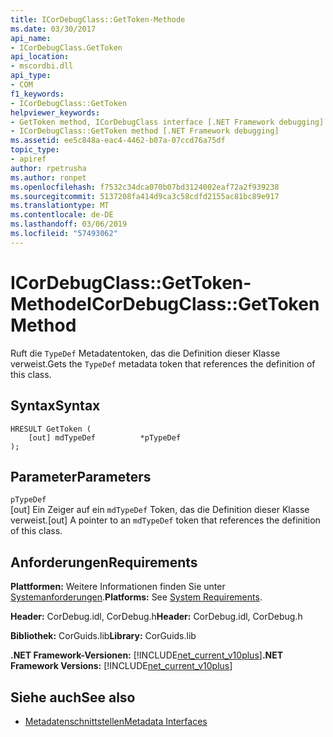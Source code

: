 ```yaml
---
title: ICorDebugClass::GetToken-Methode
ms.date: 03/30/2017
api_name:
- ICorDebugClass.GetToken
api_location:
- mscordbi.dll
api_type:
- COM
f1_keywords:
- ICorDebugClass::GetToken
helpviewer_keywords:
- GetToken method, ICorDebugClass interface [.NET Framework debugging]
- ICorDebugClass::GetToken method [.NET Framework debugging]
ms.assetid: ee5c848a-eac4-4462-b07a-07ccd76a75df
topic_type:
- apiref
author: rpetrusha
ms.author: ronpet
ms.openlocfilehash: f7532c34dca070b07bd3124002eaf72a2f939238
ms.sourcegitcommit: 5137208fa414d9ca3c58cdfd2155ac81bc89e917
ms.translationtype: MT
ms.contentlocale: de-DE
ms.lasthandoff: 03/06/2019
ms.locfileid: "57493062"
---
```

# <a name="icordebugclassgettoken-method"></a><span data-ttu-id="7b1c5-102">ICorDebugClass::GetToken-Methode</span><span class="sxs-lookup"><span data-stu-id="7b1c5-102">ICorDebugClass::GetToken Method</span></span>
<span data-ttu-id="7b1c5-103">Ruft die `TypeDef` Metadatentoken, das die Definition dieser Klasse verweist.</span><span class="sxs-lookup"><span data-stu-id="7b1c5-103">Gets the `TypeDef` metadata token that references the definition of this class.</span></span>  
  
## <a name="syntax"></a><span data-ttu-id="7b1c5-104">Syntax</span><span class="sxs-lookup"><span data-stu-id="7b1c5-104">Syntax</span></span>  
  
```  
HRESULT GetToken (  
    [out] mdTypeDef          *pTypeDef  
);  
```  
  
## <a name="parameters"></a><span data-ttu-id="7b1c5-105">Parameter</span><span class="sxs-lookup"><span data-stu-id="7b1c5-105">Parameters</span></span>  
 `pTypeDef`  
 <span data-ttu-id="7b1c5-106">[out] Ein Zeiger auf ein `mdTypeDef` Token, das die Definition dieser Klasse verweist.</span><span class="sxs-lookup"><span data-stu-id="7b1c5-106">[out] A pointer to an `mdTypeDef` token that references the definition of this class.</span></span>  
  
## <a name="requirements"></a><span data-ttu-id="7b1c5-107">Anforderungen</span><span class="sxs-lookup"><span data-stu-id="7b1c5-107">Requirements</span></span>  
 <span data-ttu-id="7b1c5-108">**Plattformen:** Weitere Informationen finden Sie unter [Systemanforderungen](../../../../docs/framework/get-started/system-requirements.md).</span><span class="sxs-lookup"><span data-stu-id="7b1c5-108">**Platforms:** See [System Requirements](../../../../docs/framework/get-started/system-requirements.md).</span></span>  
  
 <span data-ttu-id="7b1c5-109">**Header:** CorDebug.idl, CorDebug.h</span><span class="sxs-lookup"><span data-stu-id="7b1c5-109">**Header:** CorDebug.idl, CorDebug.h</span></span>  
  
 <span data-ttu-id="7b1c5-110">**Bibliothek:** CorGuids.lib</span><span class="sxs-lookup"><span data-stu-id="7b1c5-110">**Library:** CorGuids.lib</span></span>  
  
 <span data-ttu-id="7b1c5-111">**.NET Framework-Versionen:** [!INCLUDE[net_current_v10plus](../../../../includes/net-current-v10plus-md.md)]</span><span class="sxs-lookup"><span data-stu-id="7b1c5-111">**.NET Framework Versions:** [!INCLUDE[net_current_v10plus](../../../../includes/net-current-v10plus-md.md)]</span></span>  
  
## <a name="see-also"></a><span data-ttu-id="7b1c5-112">Siehe auch</span><span class="sxs-lookup"><span data-stu-id="7b1c5-112">See also</span></span>
- [<span data-ttu-id="7b1c5-113">Metadatenschnittstellen</span><span class="sxs-lookup"><span data-stu-id="7b1c5-113">Metadata Interfaces</span></span>](../../../../docs/framework/unmanaged-api/metadata/metadata-interfaces.md)
